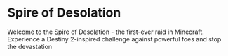 # Spire of Desolation
Welcome to the Spire of Desolation - the first-ever raid in Minecraft. Experience a Destiny 2-inspired challenge against powerful foes and stop the devastation
